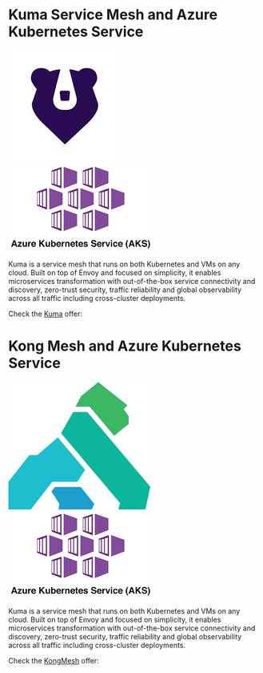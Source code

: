 # Kuma Service Mesh and Azure Kubernetes Service

![Kuma](https://github.com/Kong/azure-marketplace/blob/master/Kuma/screenshots/kuma.jpeg) ![AKS](https://github.com/Kong/azure-marketplace/blob/master/screenshots/aks.png)

Kuma is a service mesh that runs on both Kubernetes and VMs on any cloud. Built on top of Envoy and focused on simplicity, it enables  microservices transformation with out-of-the-box service connectivity and discovery, zero-trust security, traffic reliability and global observability across all traffic including cross-cluster deployments.

Check the [Kuma](https://github.com/Kong/azure-marketplace/blob/master/Kuma/Kuma.md) offer:



# Kong Mesh and Azure Kubernetes Service

![KongMesh](https://github.com/Kong/azure-marketplace/blob/master/KongMesh/screenshots/kong.png) ![AKS](https://github.com/Kong/azure-marketplace/blob/master/screenshots/aks.png)

Kuma is a service mesh that runs on both Kubernetes and VMs on any cloud. Built on top of Envoy and focused on simplicity, it enables  microservices transformation with out-of-the-box service connectivity and discovery, zero-trust security, traffic reliability and global observability across all traffic including cross-cluster deployments.

Check the [KongMesh](https://github.com/Kong/azure-marketplace/blob/master/KongMesh/KongMesh.md) offer:
